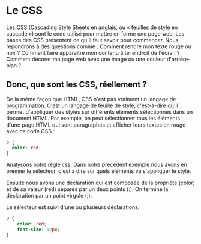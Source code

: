 # Le CSS
Les CSS (Cascading Style Sheets en anglais, ou « feuilles de style en cascade ») sont le code utilisé pour mettre en forme une page web. Les bases des CSS présentent ce qu'il faut savoir pour commencer. Nous répondrons à des questions comme : Comment rendre mon texte rouge ou noir ? Comment faire apparaître mon contenu à tel endroit de l'écran ? Comment décorer ma page web avec une image ou une couleur d'arrière-plan ?

## Donc, que sont les CSS, réellement ?
De la même façon que HTML, CSS n'est pas vraiment un langage de programmation. C'est un langage de feuille de style, c'est-à-dire qu'il permet d'appliquer des styles sur différents éléments sélectionnés dans un document HTML. Par exemple, on peut sélectionner tous les éléments d'une page HTML qui sont paragraphes et afficher leurs textes en rouge avec ce code CSS :

```css
p {
  color: red;
}
```

Analysons notre règle css. Dans notre précédent exemple nous avons en premier le sélecteur, c'est à dire sur quels éléments va s'appliquer le style.

Ensuite nous avons une déclaration qui est composée de la propriété (color) et de sa valeur (red) séparés par un deux points (:). On termine la déclaration par un point virgule (;).

Le sélecteur est suivi d'une ou plusieurs déclarations.

```css
p {
    color: red;
    font-size: 12px;    
}
```
